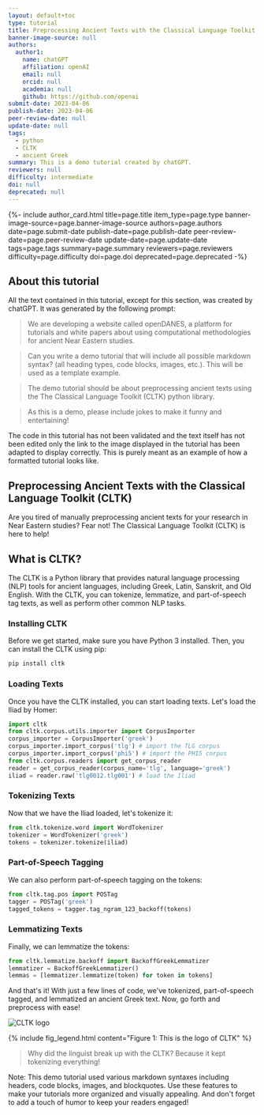 ```yaml
---
layout: default+toc
type: tutorial
title: Preprocessing Ancient Texts with the Classical Language Toolkit (CLTK)
banner-image-source: null
authors:
  author1:
    name: chatGPT
    affiliation: openAI
    email: null
    orcid: null
    academia: null
    github: https://github.com/openai
submit-date: 2023-04-06
publish-date: 2023-04-06
peer-review-date: null
update-date: null
tags:
  - python
  - CLTK
  - ancient Greek
summary: This is a demo tutorial created by chatGPT.
reviewers: null
difficulty: intermediate
doi: null
deprecated: null
---
```


{%- include author_card.html title=page.title item_type=page.type banner-image-source=page.banner-image-source authors=page.authors date=page.submit-date publish-date=page.publish-date peer-review-date=page.peer-review-date update-date=page.update-date tags=page.tags summary=page.summary reviewers=page.reviewers difficulty=page.difficulty doi=page.doi deprecated=page.deprecated -%}

## About this tutorial

All the text contained in this tutorial, except for this section, was created by chatGPT. It was generated by the following prompt:

> We are developing a website called openDANES, a platform for tutorials and white papers about using computational methodologies for ancient Near Eastern studies.

> Can you write a demo tutorial that will include all possible markdown syntax? (all heading types, code blocks, images, etc.). This will be used as a template example.

> The demo tutorial should be about preprocessing ancient texts using the The Classical Language Toolkit (CLTK) python library.

> As this is a demo, please include jokes to make it funny and entertaining!

The code in this tutorial has not been validated and the text itself has not been edited only the link to the image displayed in the tutorial has been adapted to display correctly. This is purely meant as an example of how a formatted tutorial looks like.

## Preprocessing Ancient Texts with the Classical Language Toolkit (CLTK)

Are you tired of manually preprocessing ancient texts for your research in Near Eastern studies? Fear not! The Classical Language Toolkit (CLTK) is here to help! 

## What is CLTK?

The CLTK is a Python library that provides natural language processing (NLP) tools for ancient languages, including Greek, Latin, Sanskrit, and Old English. With the CLTK, you can tokenize, lemmatize, and part-of-speech tag texts, as well as perform other common NLP tasks.

### Installing CLTK

Before we get started, make sure you have Python 3 installed. Then, you can install the CLTK using pip:

```python
pip install cltk
```

### Loading Texts

Once you have the CLTK installed, you can start loading texts. Let's load the Iliad by Homer:

```python
import cltk
from cltk.corpus.utils.importer import CorpusImporter
corpus_importer = CorpusImporter('greek')
corpus_importer.import_corpus('tlg') # import the TLG corpus
corpus_importer.import_corpus('phi5') # import the PHI5 corpus
from cltk.corpus.readers import get_corpus_reader
reader = get_corpus_reader(corpus_name='tlg', language='greek')
iliad = reader.raw('tlg0012.tlg001') # load the Iliad
```

### Tokenizing Texts

Now that we have the Iliad loaded, let's tokenize it:

```python
from cltk.tokenize.word import WordTokenizer
tokenizer = WordTokenizer('greek')
tokens = tokenizer.tokenize(iliad)
```

### Part-of-Speech Tagging

We can also perform part-of-speech tagging on the tokens:

```python
from cltk.tag.pos import POSTag
tagger = POSTag('greek')
tagged_tokens = tagger.tag_ngram_123_backoff(tokens)
```

### Lemmatizing Texts

Finally, we can lemmatize the tokens:

```python
from cltk.lemmatize.backoff import BackoffGreekLemmatizer
lemmatizer = BackoffGreekLemmatizer()
lemmas = [lemmatizer.lemmatize(token) for token in tokens]
```

And that's it! With just a few lines of code, we've tokenized, part-of-speech tagged, and lemmatized an ancient Greek text. Now, go forth and preprocess with ease!

![CLTK logo]({{site.baseurl}}/images/tutorials/{{page.title}}/image-1.jpg)

{% include fig_legend.html content="Figure 1: This is the logo of CLTK" %}

> Why did the linguist break up with the CLTK? Because it kept tokenizing everything!

Note: This demo tutorial used various markdown syntaxes including headers, code blocks, images, and blockquotes. Use these features to make your tutorials more organized and visually appealing. And don't forget to add a touch of humor to keep your readers engaged!

